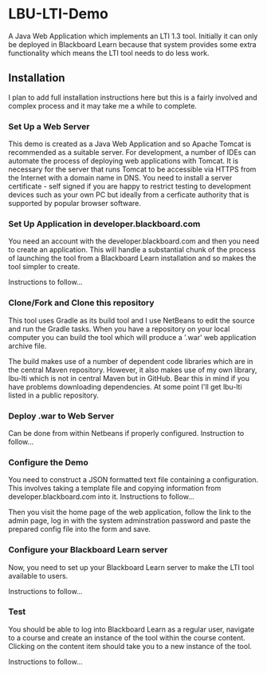 # LBU-LTI-Demo

A Java Web Application which implements an LTI 1.3 tool. Initially it can only be deployed in Blackboard Learn
because that system provides some extra functionality which means the LTI tool needs to do less work.

## Installation

I plan to add full installation instructions here but this is a fairly involved and complex process and 
it may take me a while to complete.

### Set Up a Web Server

This demo is created as a Java Web Application and so Apache Tomcat is recommended as a suitable server.
For development, a number of IDEs can automate the process of deploying web applications with Tomcat.
It is necessary for the server that runs Tomcat to be accessible via HTTPS from the Internet with
a domain name in DNS. You need to install a server certificate - self signed if you are happy to restrict
testing to development devices such as your own PC but ideally from a cerficate authority that is 
supported by popular browser software.

### Set Up Application in developer.blackboard.com

You need an account with the developer.blackboard.com and then you need to create an application.
This will handle a substantial chunk of the process of launching the tool from a Blackboard Learn
installation and so makes the tool simpler to create.

Instructions to follow...

### Clone/Fork and Clone this repository

This tool uses Gradle as its build tool and I use NetBeans to edit the source and run the Gradle tasks.
When you have a repository on your local computer you can build the tool which will produce a '.war'
web application archive file.

The build makes use of a number of dependent code libraries which are in the central Maven
repository. However, it also makes use of my own library, lbu-lti which is not in central Maven
but in GitHub. Bear this in mind if you have problems downloading dependencies. At some point
I'll get lbu-lti listed in a public repository.

### Deploy .war to Web Server

Can be done from within Netbeans if properly configured. Instruction to follow...

### Configure the Demo

You need to construct a JSON formatted text file containing a configuration. This involves taking a
template file and copying information from developer.blackboard.com into it. Instructions to follow...

Then you visit the home page of the web application, follow the link to the admin page, log in
with the system adminstration password and paste the prepared config file into the form and save.

### Configure your Blackboard Learn server

Now, you need to set up your Blackboard Learn server to make the LTI tool available to
users.

Instructions to follow...

### Test

You should be able to log into Blackboard Learn as a regular user, navigate to a course and
create an instance of the tool within the course content. Clicking on the content item
should take you to a new instance of the tool.

Instructions to follow...
